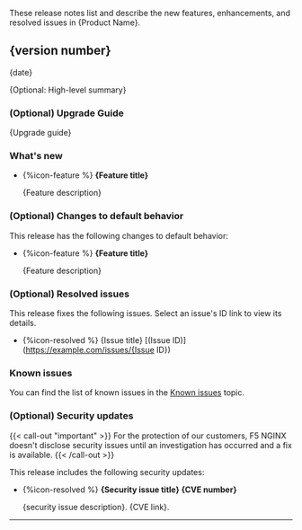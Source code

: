 These release notes list and describe the new features, enhancements, and resolved issues in {Product Name}.

## {version number}

{date}

{Optional: High-level summary}

### (Optional) Upgrade Guide

  {Upgrade guide}

### What's new

- {%icon-feature %} **{Feature title}**

  {Feature description}

### (Optional) Changes to default behavior

This release has the following changes to default behavior:

- {%icon-feature %} **{Feature title}**

  {Feature description}

### (Optional) Resolved issues

This release fixes the following issues. Select an issue's ID link to view its details.

- {%icon-resolved %} {Issue title} [(Issue ID)](https://example.com/issues/{Issue ID})

### Known issues

You can find the list of known issues in the [Known issues](https://example.com/docs/known-issues) topic.

### (Optional) Security updates

{{< call-out "important" >}}
For the protection of our customers, F5 NGINX doesn't disclose security issues until an investigation has occurred and a fix is available.
{{< /call-out >}}

This release includes the following security updates:

- {%icon-resolved %} **{Security issue title} {CVE number}**

   {security issue description}. {CVE link}.

---

